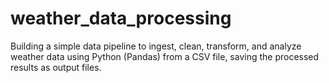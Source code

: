 # weather_data_processing
Building a simple data pipeline to ingest, clean, transform, and analyze weather data using Python (Pandas) from a CSV file, saving the processed results as output files.
